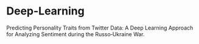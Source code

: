 # Deep-Learning
Predicting Personality Traits from Twitter Data: A Deep Learning Approach for Analyzing Sentiment during the Russo‐Ukraine War.
